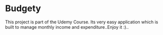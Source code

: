 # Budgety
This project is part of the Udemy Course. Its very easy application which is built to manage monthly income and expenditure..Enjoy it :)..
